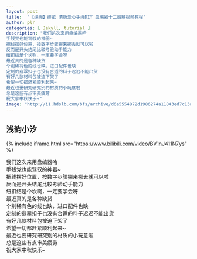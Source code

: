 ```yaml
---
layout: post
title:  "【编绳】绯歌 清新爱心手绳DIY 盘编器十二股辫视频教程"
author: plr
categories: [ Jekyll, tutorial ]
description: "我们这次来用盘编器哈
手残党也能驾驭的神器~
把线摆好位置，按数字步骤挪来挪去就可以啦
反而是开头结尾比较考验动手能力
纽扣结是个坎啊，一定要学会呀
最近真的是各种缺货
个别稀有色的线也缺，进口配件也缺
定制的翡翠扣子也没有合适的料子迟迟不能出货
有好几款材料包被迫下架了
希望一切都赶紧顺利起来~
最近也要研究研究别的材质的小玩意啦
总是这些有点审美疲劳
祝大家中秋快乐~"
image: "http://i1.hdslb.com/bfs/archive/d6a5554872d1986274a11843ed7c13a2652c2c72.jpg"
---
```

## 浅韵小汐

{% include iframe.html src="https://www.bilibili.com/video/BV1nJ411N7ys" %}

我们这次来用盘编器哈<br>手残党也能驾驭的神器~<br>把线摆好位置，按数字步骤挪来挪去就可以啦<br>反而是开头结尾比较考验动手能力<br>纽扣结是个坎啊，一定要学会呀<br>最近真的是各种缺货<br>个别稀有色的线也缺，进口配件也缺<br>定制的翡翠扣子也没有合适的料子迟迟不能出货<br>有好几款材料包被迫下架了<br>希望一切都赶紧顺利起来~<br>最近也要研究研究别的材质的小玩意啦<br>总是这些有点审美疲劳<br>祝大家中秋快乐~


